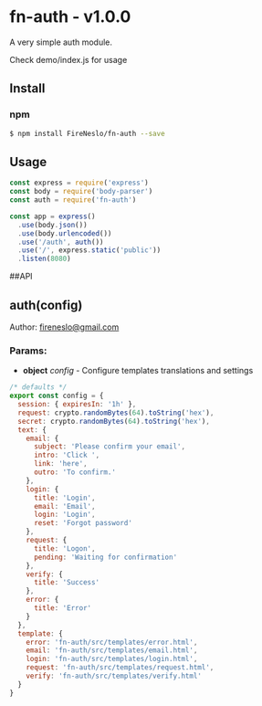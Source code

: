 

fn-auth - v1.0.0
===
A very simple auth module.

Check demo/index.js for usage
## Install
### npm
```bash
$ npm install FireNeslo/fn-auth --save
```
## Usage
```js
const express = require('express')
const body = require('body-parser')
const auth = require('fn-auth')

const app = express()
  .use(body.json())
  .use(body.urlencoded())
  .use('/auth', auth())
  .use('/', express.static('public'))
  .listen(8080)

```

##API

## auth(config)

Author: fireneslo@gmail.com

### Params:

* **object** *config* - Configure templates translations and settings

```js
/* defaults */
export const config = {
  session: { expiresIn: '1h' },
  request: crypto.randomBytes(64).toString('hex'),
  secret: crypto.randomBytes(64).toString('hex'),
  text: {
    email: {
      subject: 'Please confirm your email',
      intro: 'Click ',
      link: 'here',
      outro: 'To confirm.'
    },
    login: {
      title: 'Login',
      email: 'Email',
      login: 'Login',
      reset: 'Forgot password'
    },
    request: {
      title: 'Logon',
      pending: 'Waiting for confirmation'
    },
    verify: {
      title: 'Success'
    },
    error: {
      title: 'Error'
    }
  },
  template: {
    error: 'fn-auth/src/templates/error.html',
    email: 'fn-auth/src/templates/email.html',
    login: 'fn-auth/src/templates/login.html',
    request: 'fn-auth/src/templates/request.html',
    verify: 'fn-auth/src/templates/verify.html'
  }
}
```
